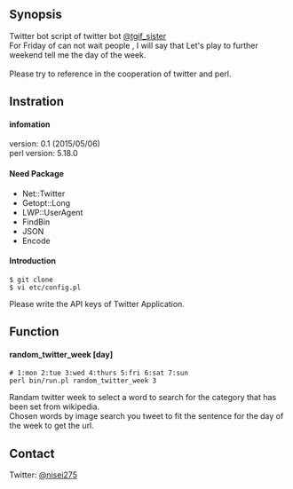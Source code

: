 ## Synopsis
Twitter bot script of twitter bot [@tgif_sister](https://twitter.com/tgif_sister)
<br>
For Friday of can not wait people , I will say that Let's play to further weekend tell me the day of the week.
<br>
<br>
Please try to reference in the cooperation of twitter and perl.

## Instration

#### infomation
version: 0.1 (2015/05/06) <br>
perl version: 5.18.0<br>

#### Need Package
* Net::Twitter
* Getopt::Long
* LWP::UserAgent
* FindBin
* JSON
* Encode

#### Introduction
```
$ git clone
$ vi etc/config.pl
```
Please write the API keys of Twitter Application.

## Function
#### random_twitter_week [day]
```
# 1:mon 2:tue 3:wed 4:thurs 5:fri 6:sat 7:sun
perl bin/run.pl random_twitter_week 3
```
Randam twitter week to select a word to search for the category that has been set from wikipedia.<br>
Chosen words by image search you tweet to fit the sentence for the day of the week to get the url.<br>

## Contact
Twitter: [@nisei275](https://twitter.com/nisei275)
